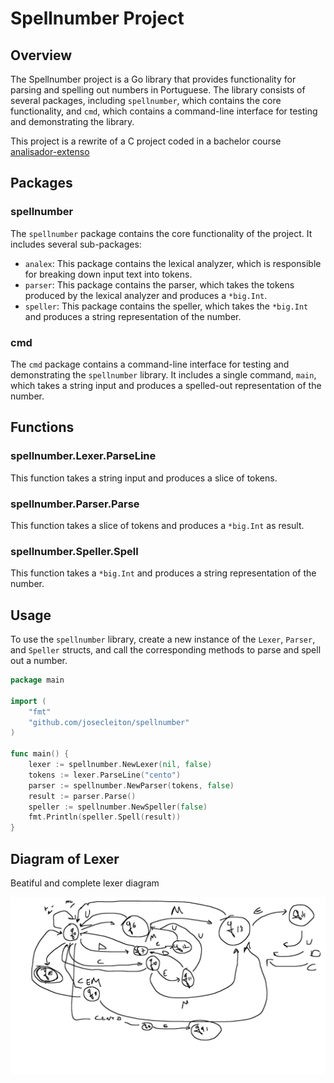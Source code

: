 # Spellnumber Project

## Overview

The Spellnumber project is a Go library that provides functionality for parsing and spelling out numbers in Portuguese. The library consists of several packages, including `spellnumber`, which contains the core functionality, and `cmd`, which contains a command-line interface for testing and demonstrating the library.

This project is a rewrite of a C project coded in a bachelor course [analisador-extenso](https://github.com/josecleiton/analisador-extenso)

## Packages

### spellnumber

The `spellnumber` package contains the core functionality of the project. It includes several sub-packages:

* `analex`: This package contains the lexical analyzer, which is responsible for breaking down input text into tokens.
* `parser`: This package contains the parser, which takes the tokens produced by the lexical analyzer and produces a `*big.Int`.
* `speller`: This package contains the speller, which takes the `*big.Int` and produces a string representation of the number.

### cmd

The `cmd` package contains a command-line interface for testing and demonstrating the `spellnumber` library. It includes a single command, `main`, which takes a string input and produces a spelled-out representation of the number.

## Functions

### spellnumber.Lexer.ParseLine

This function takes a string input and produces a slice of tokens.

### spellnumber.Parser.Parse

This function takes a slice of tokens and produces a `*big.Int` as result.

### spellnumber.Speller.Spell

This function takes a `*big.Int` and produces a string representation of the number.

## Usage

To use the `spellnumber` library, create a new instance of the `Lexer`, `Parser`, and `Speller` structs, and call the corresponding methods to parse and spell out a number.

```go
package main

import (
	"fmt"
	"github.com/josecleiton/spellnumber"
)

func main() {
	lexer := spellnumber.NewLexer(nil, false)
	tokens := lexer.ParseLine("cento")
	parser := spellnumber.NewParser(tokens, false)
	result := parser.Parse()
	speller := spellnumber.NewSpeller(false)
	fmt.Println(speller.Spell(result))
}
```


## Diagram of Lexer

Beatiful and complete lexer diagram

<img src="/docs/diagram.png" alt="Lexer Diagram" width="600" height="auto">
